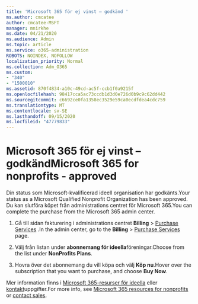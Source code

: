 ```yaml
---
title: 'Microsoft 365 för ej vinst – godkänd '
ms.author: cmcatee
author: cmcatee-MSFT
manager: mnirkhe
ms.date: 04/21/2020
ms.audience: Admin
ms.topic: article
ms.service: o365-administration
ROBOTS: NOINDEX, NOFOLLOW
localization_priority: Normal
ms.collection: Adm_O365
ms.custom:
- "340"
- "1500010"
ms.assetid: 870f4834-a10c-49cd-ac5f-ccb1f0a9215f
ms.openlocfilehash: 98417cca5ac73ccdb1d3d0e726d0b9c9c62dd442
ms.sourcegitcommit: c6692ce0fa1358ec3529e59ca0ecdfdea4cdc759
ms.translationtype: MT
ms.contentlocale: sv-SE
ms.lasthandoff: 09/15/2020
ms.locfileid: "47779833"
---
```

# <a name="microsoft-365-for-nonprofits---approved"></a><span data-ttu-id="e18a9-102">Microsoft 365 för ej vinst – godkänd</span><span class="sxs-lookup"><span data-stu-id="e18a9-102">Microsoft 365 for nonprofits - approved</span></span>

<span data-ttu-id="e18a9-103">Din status som Microsoft-kvalificerad ideell organisation har godkänts.</span><span class="sxs-lookup"><span data-stu-id="e18a9-103">Your status as a Microsoft Qualified Nonprofit Organization has been approved.</span></span> <span data-ttu-id="e18a9-104">Du kan slutföra köpet från administrations centret för Microsoft 365.</span><span class="sxs-lookup"><span data-stu-id="e18a9-104">You can complete the purchase from the Microsoft 365 admin center.</span></span>

1. <span data-ttu-id="e18a9-105">Gå till sidan fakturering i administrations centret **Billing** \> [Purchase Services](https://go.microsoft.com/fwlink/p/?linkid=868433) .</span><span class="sxs-lookup"><span data-stu-id="e18a9-105">In the admin center, go to the **Billing** \> [Purchase Services](https://go.microsoft.com/fwlink/p/?linkid=868433) page.</span></span>

2. <span data-ttu-id="e18a9-106">Välj från listan under **abonnemang för ideella**föreningar.</span><span class="sxs-lookup"><span data-stu-id="e18a9-106">Choose from the list under **NonProfits Plans**.</span></span>

3. <span data-ttu-id="e18a9-107">Hovra över det abonnemang du vill köpa och välj **Köp nu**.</span><span class="sxs-lookup"><span data-stu-id="e18a9-107">Hover over the subscription that you want to purchase, and choose **Buy Now**.</span></span>

<span data-ttu-id="e18a9-108">Mer information finns i [Microsoft 365-resurser för ideella](https://www.microsoft.com/nonprofits/microsoft-365) eller [kontakt](https://www.microsoft.com/nonprofits/contact-us)uppgifter.</span><span class="sxs-lookup"><span data-stu-id="e18a9-108">For more info, see [Microsoft 365 resources for nonprofits](https://www.microsoft.com/nonprofits/microsoft-365) or [contact sales](https://www.microsoft.com/nonprofits/contact-us).</span></span>
